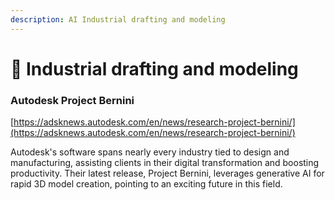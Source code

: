 ```yaml
---
description: AI Industrial drafting and modeling
---
```


# 📐 Industrial drafting and modeling

### Autodesk Project Bernini

[https://adsknews.autodesk.com/en/news/research-project-bernini/](https://adsknews.autodesk.com/en/news/research-project-bernini/)

Autodesk's software spans nearly every industry tied to design and manufacturing, assisting clients in their digital transformation and boosting productivity. Their latest release, Project Bernini, leverages generative AI for rapid 3D model creation, pointing to an exciting future in this field.



